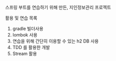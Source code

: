스프링 부트를 연습하기 위해 만든, 지인정보관리 프로젝트 

활용 및 연습 목록 
1. gradle 빌더사용
2. lombok 사용
3. 연습을 위해 간단히 이용할 수 있는 h2 DB 사용 
4. TDD 를 활용한 개발 
5. Stream 활용
